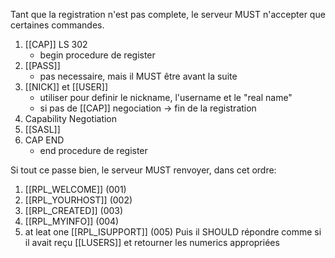 Tant que la registration n'est pas complete, le serveur MUST n'accepter que certaines commandes.

1. [[CAP]] LS 302
	- begin procedure de register 
2. [[PASS]]
	- pas necessaire, mais il MUST être avant la suite
3. [[NICK]] et [[USER]]
	- utiliser pour definir le nickname, l'username et le "real name" 
	- si pas de [[CAP]] negociation -> fin de la registration
4. Capability Negotiation
5. [[SASL]]
6. CAP END
	- end procedure de register 

Si tout ce passe bien, le serveur MUST renvoyer, dans cet ordre:
1. [[RPL_WELCOME]] (001)
2. [[RPL_YOURHOST]] (002)
3. [[RPL_CREATED]] (003)
4. [[RPL_MYINFO]] (004)
5. at leat one [[RPL_ISUPPORT]] (005)
Puis il SHOULD répondre comme si il avait reçu [[LUSERS]] et retourner les numerics appropriées